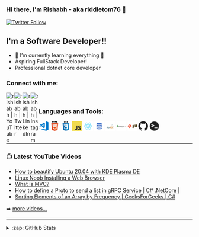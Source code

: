 ### Hi there, I'm Rishabh - aka riddletom76 👋

[![Twitter Follow](https://img.shields.io/twitter/follow/rishabh_76?color=1DA1F2&logo=twitter&style=for-the-badge)](https://twitter.com/rishabh_76)

## I'm a Software Developer!!

- 🌱 I’m currently learning everything 🤣
- Aspiring FullStack Developer!
- Professional dotnet core developer

### Connect with me:

[<img align="left" alt="rishabh | YouTube" width="22px" src="https://cdn.jsdelivr.net/npm/simple-icons@v3/icons/youtube.svg" />][youtube]
[<img align="left" alt="rishabh | Twitter" width="22px" src="https://cdn.jsdelivr.net/npm/simple-icons@v3/icons/twitter.svg" />][twitter]
[<img align="left" alt="rishabh | LinkedIn" width="22px" src="https://cdn.jsdelivr.net/npm/simple-icons@v3/icons/linkedin.svg" />][linkedin]
[<img align="left" alt="rishabh | Instagram" width="22px" src="https://cdn.jsdelivr.net/npm/simple-icons@v3/icons/instagram.svg" />][instagram]

<br />

### Languages and Tools:

<img alt="Visual Studio Code" width="26px" src="https://raw.githubusercontent.com/github/explore/80688e429a7d4ef2fca1e82350fe8e3517d3494d/topics/visual-studio-code/visual-studio-code.png" />
<img alt="HTML5" width="26px" src="https://raw.githubusercontent.com/github/explore/80688e429a7d4ef2fca1e82350fe8e3517d3494d/topics/html/html.png" />
<img alt="CSS3" width="26px" src="https://raw.githubusercontent.com/github/explore/80688e429a7d4ef2fca1e82350fe8e3517d3494d/topics/css/css.png" />
<img alt="JavaScript" width="26px" src="https://raw.githubusercontent.com/github/explore/80688e429a7d4ef2fca1e82350fe8e3517d3494d/topics/javascript/javascript.png" />
<img alt="React" width="26px" src="https://raw.githubusercontent.com/github/explore/80688e429a7d4ef2fca1e82350fe8e3517d3494d/topics/react/react.png" />
<img alt="SQL" width="26px" src="https://raw.githubusercontent.com/github/explore/80688e429a7d4ef2fca1e82350fe8e3517d3494d/topics/sql/sql.png" />
<img alt="MySQL" width="26px" src="https://raw.githubusercontent.com/github/explore/80688e429a7d4ef2fca1e82350fe8e3517d3494d/topics/mysql/mysql.png" />
<img alt="MongoDB" width="26px" src="https://raw.githubusercontent.com/github/explore/80688e429a7d4ef2fca1e82350fe8e3517d3494d/topics/mongodb/mongodb.png" />
<img alt="Git" width="26px" src="https://raw.githubusercontent.com/github/explore/80688e429a7d4ef2fca1e82350fe8e3517d3494d/topics/git/git.png" />
<img alt="GitHub" width="26px" src="https://raw.githubusercontent.com/github/explore/78df643247d429f6cc873026c0622819ad797942/topics/github/github.png" />
<img alt="Terminal" width="26px" src="https://raw.githubusercontent.com/github/explore/80688e429a7d4ef2fca1e82350fe8e3517d3494d/topics/terminal/terminal.png" />

<br />
<br />

---

### 📺 Latest YouTube Videos

<!-- YOUTUBE:START -->
- [How to beautify Ubuntu 20.04 with KDE Plasma DE](https://www.youtube.com/watch?v=L-4zLonZk7I)
- [Linux Noob Installing a Web Browser](https://www.youtube.com/watch?v=4tVwPSUI1fE)
- [What is MVC?](https://www.youtube.com/watch?v=oG9tfu8UNZQ)
- [How to define a Proto to send a list in gRPC Service | C# .NetCore |](https://www.youtube.com/watch?v=9Gdc6BZzuCY)
- [Sorting Elements of an Array by Frequency | GeeksForGeeks | C#](https://www.youtube.com/watch?v=lilUf8RoM4U)
<!-- YOUTUBE:END -->

➡️ [more videos...](https://www.youtube.com/channel/UC4H8AS3VnEP7Rrtg4_S0_gA)

---

<details>
  <summary>:zap: GitHub Stats</summary>

  <img align="left" alt="rishabh's GitHub Stats" src="https://github-readme-stats.vercel.app/api?username=riddletom76&show_icons=true&hide_border=true" />

</details>

[twitter]: https://twitter.com/rishabh_76
[youtube]: https://www.youtube.com/channel/UC4H8AS3VnEP7Rrtg4_S0_gA
[instagram]: https://www.instagram.com/_rishabh.sharma/
[linkedin]: https://www.linkedin.com/in/rishabh-sharma-676b827b/
